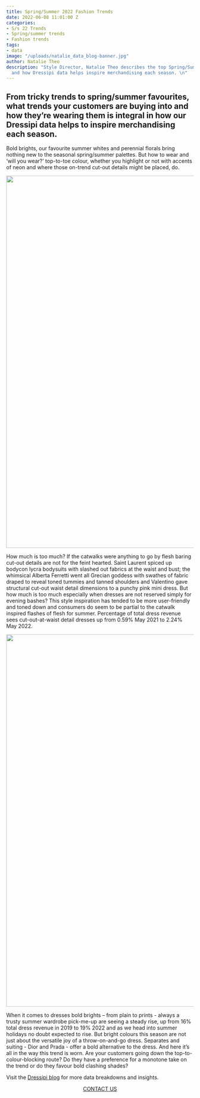 ```yaml
---
title: Spring/Summer 2022 Fashion Trends
date: 2022-06-08 11:01:00 Z
categories:
- S/s 22 Trends
- Spring/summer trends
- Fashion trends
tags:
- data
image: "/uploads/natalie_data_blog-banner.jpg"
author: Natalie Theo
description: "Style Director, Natalie Theo describes the top Spring/Summer 2022 trends
  and how Dressipi data helps inspire merchandising each season. \n"
---
```


## From tricky trends to spring/summer favourites, what trends your customers are buying into and how they’re wearing them is integral in how our Dressipi data helps to inspire merchandising each season. 

Bold brights, our favourite summer whites and perennial florals bring nothing new to the seasonal spring/summer palettes. But how to wear and ‘will you wear?’ top-to-toe colour, whether you highlight or not with accents of neon and where those on-trend cut-out details might be placed, do. 

<p style="text-align:center"><img style="margin-left: 0px; width: 1000px;" src="/uploads/natalie_data_blog-slide_1.jpeg"/></p>

How much is too much? If the catwalks were anything to go by flesh baring cut-out details are not for the feint hearted. Saint Laurent spiced up bodycon lycra bodysuits with slashed out fabrics at the waist and bust; the whimsical Alberta Ferretti went all Grecian goddess with swathes of fabric draped to reveal toned tummies and tanned shoulders and Valentino gave structural cut-out waist detail dimensions to a punchy pink mini dress. But how much is too much especially when dresses are not reserved simply for evening bashes? This style inspiration has tended to be more user-friendly and toned down and consumers do seem to be partial to the catwalk inspired flashes of flesh for summer. Percentage of total dress revenue sees cut-out-at-waist detail dresses up from 0.59% May 2021 to 2.24% May 2022.

<p style="text-align:center"><img style="margin-left: 0px; width: 1000px;" src="/uploads/natalie_data_blog-cutout_1.jpeg"/></p>

When it comes to dresses bold brights – from plain to prints - always a trusty summer wardrobe pick-me-up are seeing a steady rise, up from 16% total dress revenue in 2019 to 19% 2022 and as we head into summer holidays no doubt expected to rise. But bright colours this season are not just about the versatile joy of a throw-on-and-go dress. Separates and suiting - Dior and Prada - offer a bold alternative to the dress. And here it’s all in the way this trend is worn. Are your customers going down the top-to-colour-blocking route? Do they have a preference for a monotone take on the trend or do they favour bold clashing shades?

Visit the <a href="https://dressipi.com/resources/blog/">Dressipi blog</a> for more data breakdowns and insights.

<p style="text-align:center"><a href="/company/demo/" class="button button-primary">CONTACT US</a></p>